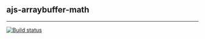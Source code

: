 ## ajs-arraybuffer-math

---

[![Build status](https://ci.appveyor.com/api/projects/status/lspsjt7ofh4o3u66?svg=true)](https://ci.appveyor.com/project/Liaksej/ajs-arraybuffer-math)
